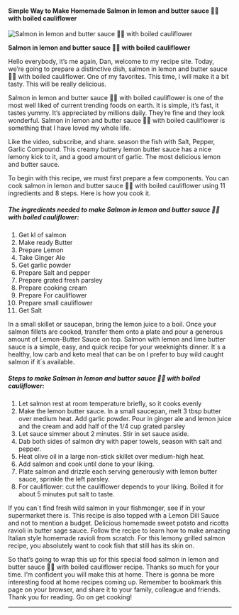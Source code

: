             

#### Simple Way to Make Homemade Salmon in lemon and butter sauce 🍋🧈 with boiled cauliflower

![Salmon in lemon and butter sauce 🍋🧈 with boiled cauliflower](https://img-global.cpcdn.com/recipes/a545d8f6a5e1dc9a/751x532cq70/salmon-in-lemon-and-butter-sauce-%f0%9f%8d%8b%f0%9f%a7%88-with-boiled-cauliflower-recipe-main-photo.jpg)

**Salmon in lemon and butter sauce 🍋🧈 with boiled cauliflower**

Hello everybody, it’s me again, Dan, welcome to my recipe site. Today, we’re going to prepare a distinctive dish, salmon in lemon and butter sauce 🍋🧈 with boiled cauliflower. One of my favorites. This time, I will make it a bit tasty. This will be really delicious.

Salmon in lemon and butter sauce 🍋🧈 with boiled cauliflower is one of the most well liked of current trending foods on earth. It is simple, it’s fast, it tastes yummy. It’s appreciated by millions daily. They’re fine and they look wonderful. Salmon in lemon and butter sauce 🍋🧈 with boiled cauliflower is something that I have loved my whole life.

Like the video, subscribe, and share. season the fish with Salt, Pepper, Garlic Compound. This creamy buttery lemon butter sauce has a nice lemony kick to it, and a good amount of garlic. The most delicious lemon and butter sauce.

To begin with this recipe, we must first prepare a few components. You can cook salmon in lemon and butter sauce 🍋🧈 with boiled cauliflower using 11 ingredients and 8 steps. Here is how you cook it.

##### The ingredients needed to make Salmon in lemon and butter sauce 🍋🧈 with boiled cauliflower:

1.  Get kl of salmon
2.  Make ready Butter
3.  Prepare Lemon
4.  Take Ginger Ale
5.  Get garlic powder
6.  Prepare Salt and pepper
7.  Prepare grated fresh parsley
8.  Prepare cooking cream
9.  Prepare For cauliflower
10.  Prepare small cauliflower
11.  Get Salt

In a small skillet or saucepan, bring the lemon juice to a boil. Once your salmon fillets are cooked, transfer them onto a plate and pour a generous amount of Lemon-Butter Sauce on top. Salmon with lemon and lime butter sauce is a simple, easy, and quick recipe for your weeknights dinner. It´s a healthy, low carb and keto meal that can be on I prefer to buy wild caught salmon if it´s available.

##### Steps to make Salmon in lemon and butter sauce 🍋🧈 with boiled cauliflower:

1.  Let salmon rest at room temperature briefly, so it cooks evenly
2.  Make the lemon butter sauce. In a small saucepan, melt 3 tbsp butter over medium heat. Add garlic powder. Pour in ginger ale and lemon juice and the cream and add half of the 1/4 cup grated parsley
3.  Let sauce simmer about 2 minutes. Stir in set sauce aside.
4.  Dab both sides of salmon dry with paper towels, season with salt and pepper.
5.  Heat olive oil in a large non-stick skillet over medium-high heat.
6.  Add salmon and cook until done to your liking.
7.  Plate salmon and drizzle each serving generously with lemon butter sauce, sprinkle the left parsley.
8.  For cauliflower: cut the cauliflower depends to your liking. Boiled it for about 5 minutes put salt to taste.

If you can´t find fresh wild salmon in your fishmonger, see if in your supermarket there is. This recipe is also topped with a Lemon Dill Sauce and not to mention a budget. Delicious homemade sweet potato and ricotta ravioli in butter sage sauce. Follow the recipe to learn how to make amazing Italian style homemade ravioli from scratch. For this lemony grilled salmon recipe, you absolutely want to cook fish that still has its skin on.

So that’s going to wrap this up for this special food salmon in lemon and butter sauce 🍋🧈 with boiled cauliflower recipe. Thanks so much for your time. I’m confident you will make this at home. There is gonna be more interesting food at home recipes coming up. Remember to bookmark this page on your browser, and share it to your family, colleague and friends. Thank you for reading. Go on get cooking!

* * *